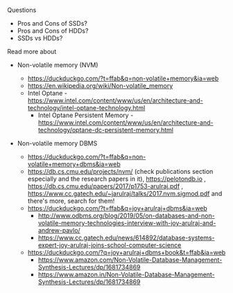 Questions
- Pros and Cons of SSDs?
- Pros and Cons of HDDs?
- SSDs vs HDDs?

Read more about
- Non-volatile memory (NVM)
    - https://duckduckgo.com/?t=ffab&q=non-volatile+memory&ia=web
    - https://en.wikipedia.org/wiki/Non-volatile_memory
    - Intel Optane - https://www.intel.com/content/www/us/en/architecture-and-technology/intel-optane-technology.html
        - Intel Optane Persistent Memory - https://www.intel.com/content/www/us/en/architecture-and-technology/optane-dc-persistent-memory.html

- Non-volatile memory DBMS
    - https://duckduckgo.com/?t=ffab&q=non-volatile+memory+dbms&ia=web
    - https://db.cs.cmu.edu/projects/nvm/ (check publications section especially and the research papers in it), https://pelotondb.io , https://db.cs.cmu.edu/papers/2017/p1753-arulraj.pdf , https://www.cc.gatech.edu/~jarulraj/talks/2017.nvm.sigmod.pdf and there's more, search for them!
    - https://duckduckgo.com/?t=ffab&q=joy+arulraj+dbms&ia=web
        - http://www.odbms.org/blog/2019/05/on-databases-and-non-volatile-memory-technologies-interview-with-joy-arulraj-and-andrew-pavlo/
        - https://www.cc.gatech.edu/news/614892/database-systems-expert-joy-arulraj-joins-school-computer-science
    - https://duckduckgo.com/?q=joy+arulraj+dbms+book&t=ffab&ia=web
        - https://www.amazon.com/Non-Volatile-Database-Management-Synthesis-Lectures/dp/1681734869
        - https://www.amazon.in/Non-Volatile-Database-Management-Synthesis-Lectures/dp/1681734869

